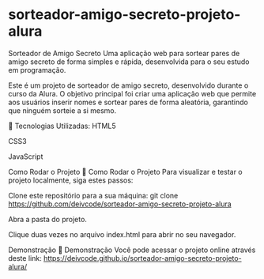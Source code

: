 # sorteador-amigo-secreto-projeto-alura

Sorteador de Amigo Secreto
Uma aplicação web para sortear pares de amigo secreto de forma simples e rápida, desenvolvida para o seu estudo em programação.

Este é um projeto de sorteador de amigo secreto, desenvolvido durante o curso da Alura. O objetivo principal foi criar uma aplicação web que permite aos usuários inserir nomes e sortear pares de forma aleatória, garantindo que ninguém sorteie a si mesmo.

🤖 Tecnologias Utilizadas:
HTML5

CSS3

JavaScript


Como Rodar o Projeto
🚀 Como Rodar o Projeto
Para visualizar e testar o projeto localmente, siga estes passos:

Clone este repositório para a sua máquina: git clone https://github.com/deivcode/sorteador-amigo-secreto-projeto-alura

Abra a pasta do projeto.

Clique duas vezes no arquivo index.html para abrir no seu navegador.

Demonstração
🔗 Demonstração
Você pode acessar o projeto online através deste link:
https://deivcode.github.io/sorteador-amigo-secreto-projeto-alura/
